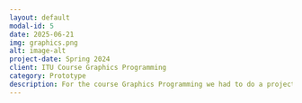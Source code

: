 ```yaml
---
layout: default
modal-id: 5
date: 2025-06-21
img: graphics.png
alt: image-alt
project-date: Spring 2024
client: ITU Course Graphics Programming
category: Prototype
description: For the course Graphics Programming we had to do a project in OpenGL, where we had to implement anything of our choosing. I chose to implement fog as a post-processing pass, using Beer's Law, the Henyey-Greenstein phase function, and raymarching.
---
```

